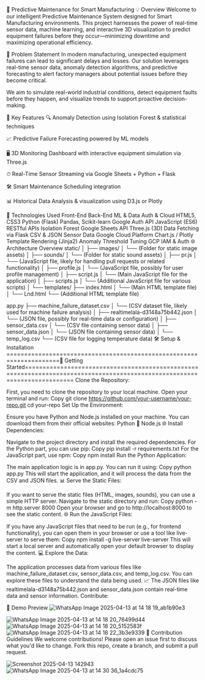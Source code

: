 🚀 Predictive Maintenance for Smart Manufacturing
💡 Overview
Welcome to our intelligent Predictive Maintenance System designed for Smart Manufacturing environments. This project harnesses the power of real-time sensor data, machine learning, and interactive 3D visualization to predict equipment failures before they occur—minimizing downtime and maximizing operational efficiency.

🎯 Problem Statement
In modern manufacturing, unexpected equipment failures can lead to significant delays and losses. Our solution leverages real-time sensor data, anomaly detection algorithms, and predictive forecasting to alert factory managers about potential issues before they become critical.

We aim to simulate real-world industrial conditions, detect equipment faults before they happen, and visualize trends to support proactive decision-making.

🧠 Key Features
🔍 Anomaly Detection using Isolation Forest & statistical techniques

📈 Predictive Failure Forecasting powered by ML models

🖥 3D Monitoring Dashboard with interactive equipment simulation via Three.js

⏱ Real-Time Sensor Streaming via Google Sheets + Python + Flask

🛠 Smart Maintenance Scheduling integration

📊 Historical Data Analysis & visualization using D3.js or Plotly

🔧 Technologies Used
Front-End	Back-End	ML & Data	Auth & Cloud
HTML5, CSS3	Python (Flask)	Pandas, Scikit-learn	Google Auth API
JavaScript (ES6)	RESTful APIs	Isolation Forest	Google Sheets API
Three.js (3D)	Data Fetching via Flask	CSV & JSON Sensor Data	Google Cloud Platform
Chart.js / Plotly	Template Rendering (Jinja2)	Anomaly Threshold Tuning	GCP IAM & Auth
🌐 Architecture Overview
static/
│
├── images/
│   └── (Folder for static image assets)
│
├── sounds/
│   └── (Folder for static sound assets)
│
├── pr.js
│   └── (JavaScript file, likely for handling pull requests or related functionality)
│
├── profile.js
│   └── (JavaScript file, possibly for user profile management)
│
├── script.js
│   └── (Main JavaScript file for the application)
│
├── scripts.js
│   └── (Additional JavaScript file for various scripts)
│
└── templates/
    ├── index.html
    │   └── (Main HTML template file)
    │
    └── Lnd.html
        └── (Additional HTML template file)

app.py
├── machine_failure_dataset.csv
│   └── (CSV dataset file, likely used for machine failure analysis)
│
├── realtimelala-d3148a75b442.json
│   └── (JSON file, possibly for real-time data or configuration)
│
├── sensor_data.csv
│   └── (CSV file containing sensor data)
│
├── sensor_data.json
│   └── (JSON file containing sensor data)
│
└── temp_log.csv
    └── (CSV file for logging temperature data)
🛠 Setup & Installation
=====================================================================🚀 Getting Started==========================================================================================================================
Clone the Repository:

First, you need to clone the repository to your local machine. Open your terminal and run:
Copy
git clone https://github.com/your-username/your-repo.git
cd your-repo
Set Up the Environment:

Ensure you have Python and Node.js installed on your machine. You can download them from their official websites:
Python 🐍
Node.js 🌐
Install Dependencies:

Navigate to the project directory and install the required dependencies. For the Python part, you can use pip:
Copy
pip install -r requirements.txt
For the JavaScript part, use npm:
Copy
npm install
Run the Python Application:

The main application logic is in app.py. You can run it using:
Copy
python app.py
This will start the application, and it will process the data from the CSV and JSON files. 📊
Serve the Static Files:

If you want to serve the static files (HTML, images, sounds), you can use a simple HTTP server. Navigate to the static directory and run:
Copy
python -m http.server 8000
Open your browser and go to http://localhost:8000 to see the static content. 🌐
Run the JavaScript Files:

If you have any JavaScript files that need to be run (e.g., for frontend functionality), you can open them in your browser or use a tool like live-server to serve them:
Copy
npm install -g live-server
live-server
This will start a local server and automatically open your default browser to display the content. 💻
Explore the Data:

The application processes data from various files like machine_failure_dataset.csv, sensor_data.csv, and temp_log.csv. You can explore these files to understand the data being used. 📈
The JSON files like realtimelala-d3148a75b442.json and sensor_data.json contain real-time data and sensor information.
Contribute:


📸 Demo Preview
![WhatsApp Image 2025-04-13 at 14 18 19_ab1b90e3](https://github.com/user-attachments/assets/ea23110c-772a-4a9f-a260-56c29baaa137)

![WhatsApp Image 2025-04-13 at 14 18 20_76499d44](https://github.com/user-attachments/assets/ad08771f-bf0a-442f-a13c-d8216f52fdf2)
![WhatsApp Image 2025-04-13 at 14 18 20_5152583f](https://github.com/user-attachments/assets/705bd940-dbb2-4f19-9aef-db7c701df31d)
![WhatsApp Image 2025-04-13 at 14 18 22_3b3e9339](https://github.com/user-attachments/assets/be6ed9b1-df95-41fb-8024-15a9e0501a23)
🤝 Contribution Guidelines
We welcome contributions! Please open an issue first to discuss what you'd like to change. Fork this repo, create a branch, and submit a pull request.


![Screenshot 2025-04-13 142943](https://github.com/user-attachments/assets/9a1b4e75-7b1f-4a72-9c13-0ddbb2e93a2c)
![WhatsApp Image 2025-04-13 at 14 30 36_1a4cdc75](https://github.com/user-attachments/assets/e0e4d4af-88d4-4a75-8694-e2c3f33ce9da)
